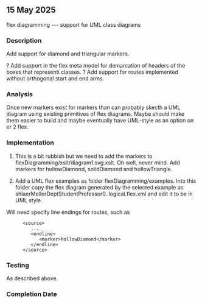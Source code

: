 
## 15 May 2025
flex diagramming --- support for UML class diagrams
### Description
Add support  for diamond and triangular markers.

? Add support in the flex meta model for demarcation of headers of the boxes that representi classes. 
? Add support for routes implemented without orthogonal start and end arms.

### Analysis
Once new markers exist for markers than can probably skecth a UML diagram using existing primitives of flex diagrams.
Maybe should make them easier to build and maybe eventually have UML-style as an option on er 2 flex.

### Implementation
1.  This is a bit rubbish but we need to add the markers to flexDiagramming/xslt/diagram1.svg.xslt.
Oh well, never mind. Add markers for hollowDiamond, solidDiamond and hollowTriangle.


2. Add a UML flex examples as folder flexDiagramming/examples. Into this folder
copy the flex diagram generated by the selected example as shlaerMellorDeptStudentProfessor0..logical.flex.xml 
 and edit it to be in UML style.

Will need specify line endings for routes, such as
   ```
         <source>
            ...
            <endline>
               <marker>hollowDiamond</marker>
            </endline>
         </source>
```
### Testing
As described above.

### Completion Date 



